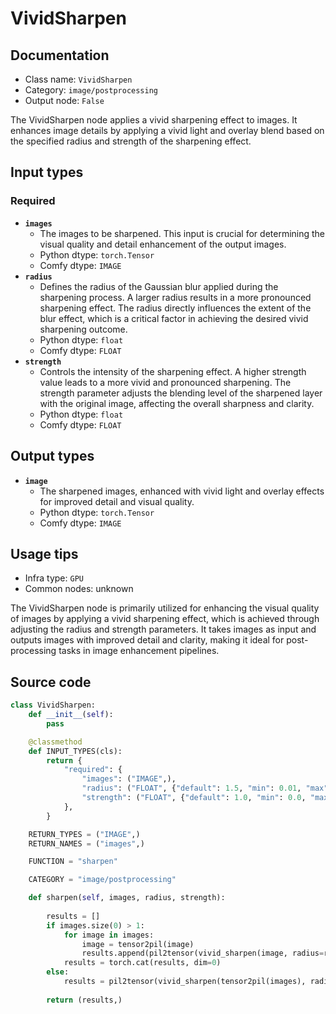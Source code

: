 # VividSharpen
## Documentation
- Class name: `VividSharpen`
- Category: `image/postprocessing`
- Output node: `False`

The VividSharpen node applies a vivid sharpening effect to images. It enhances image details by applying a vivid light and overlay blend based on the specified radius and strength of the sharpening effect.
## Input types
### Required
- **`images`**
    - The images to be sharpened. This input is crucial for determining the visual quality and detail enhancement of the output images.
    - Python dtype: `torch.Tensor`
    - Comfy dtype: `IMAGE`
- **`radius`**
    - Defines the radius of the Gaussian blur applied during the sharpening process. A larger radius results in a more pronounced sharpening effect. The radius directly influences the extent of the blur effect, which is a critical factor in achieving the desired vivid sharpening outcome.
    - Python dtype: `float`
    - Comfy dtype: `FLOAT`
- **`strength`**
    - Controls the intensity of the sharpening effect. A higher strength value leads to a more vivid and pronounced sharpening. The strength parameter adjusts the blending level of the sharpened layer with the original image, affecting the overall sharpness and clarity.
    - Python dtype: `float`
    - Comfy dtype: `FLOAT`
## Output types
- **`image`**
    - The sharpened images, enhanced with vivid light and overlay effects for improved detail and visual quality.
    - Python dtype: `torch.Tensor`
    - Comfy dtype: `IMAGE`
## Usage tips
- Infra type: `GPU`
- Common nodes: unknown

The VividSharpen node is primarily utilized for enhancing the visual quality of images by applying a vivid sharpening effect, which is achieved through adjusting the radius and strength parameters. It takes images as input and outputs images with improved detail and clarity, making it ideal for post-processing tasks in image enhancement pipelines.
## Source code
```python
class VividSharpen:
    def __init__(self):
        pass

    @classmethod
    def INPUT_TYPES(cls):
        return {
            "required": {
                "images": ("IMAGE",),
                "radius": ("FLOAT", {"default": 1.5, "min": 0.01, "max": 64.0, "step": 0.01}),
                "strength": ("FLOAT", {"default": 1.0, "min": 0.0, "max": 1.0, "step": 0.01}),
            },
        }

    RETURN_TYPES = ("IMAGE",)
    RETURN_NAMES = ("images",)

    FUNCTION = "sharpen"

    CATEGORY = "image/postprocessing"

    def sharpen(self, images, radius, strength):
    
        results = []
        if images.size(0) > 1:
            for image in images:
                image = tensor2pil(image)
                results.append(pil2tensor(vivid_sharpen(image, radius=radius, strength=strength)))
            results = torch.cat(results, dim=0)
        else:
            results = pil2tensor(vivid_sharpen(tensor2pil(images), radius=radius, strength=strength))
            
        return (results,)

```
